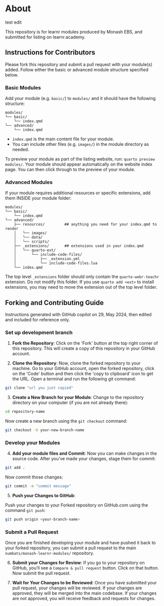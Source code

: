 # About

test edit

This repository is for learnr modules produced by Monash EBS, and submitted for listing on learnr.academy.

## Instructions for Contributors

Please fork this repository and submit a pull request with your module(s) added. Follow either the basic or advanced module structure specified below.

### Basic Modules

Add your module (e.g. `basic/`) to `modules/` and it should have the following structure:

```
modules/
└── basic/
    └── index.qmd
└── advanced/
    └── index.qmd
```

- `index.qmd` is the main content file for your module.
- You can include other files (e.g. `images/`) in the module directory as needed.

To preview your module as part of the listing website, run: `quarto preview modules/`. Your module should appear automatically on the website index page. You can then click through to the preview of your module.

### Advanced Modules

If your module requires additional resources or specific extensions, add them INSIDE your module folder:
```
modules/
└── basic/
    └── index.qmd
└── advanced/
    ├── resources/         ## anything you need for your index.qmd to render
    │   └── images/
    │   └── data/
    │   └── scripts/
    ├── _extensions/       ## extensions used in your index.qmd
    │   └── quarto-ext/
    │       └── include-code-files/
    │           ├── _extension.yml
    │           └── include-code-files.lua
    └── index.qmd
```

The top level `_extensions` folder should only contain the `quarto-webr-teachr` extension. Do not modify this folder. If you use `quarto add <ext>` to install extensions, you may need to move the extension out of the top level folder.

## Forking and Contributing Guide

Instructions generated with GitHub copilot on 29, May 2024, then edited and included for reference only.

### Set up development branch

1. **Fork the Repository**: Click on the 'Fork' button at the top right corner of this repository. This will create a copy of this repository in your GitHub account.

2. **Clone the Repository**: Now, clone the forked repository to your machine. Go to your GitHub account, open the forked repository, click on the 'Code' button and then click the 'copy to clipboard' icon to get the URL. Open a terminal and run the following git command:

```bash
git clone "url you just copied"
```

3. **Create a New Branch for your Module**: Change to the repository directory on your computer (if you are not already there):

```bash
cd repository-name
```

Now create a new branch using the `git checkout` command:

```bash
git checkout -b your-new-branch-name
```

### Develop your Modules

4. **Add your module files and Commit**: Now you can make changes in the source code. After you've made your changes, stage them for commit:

```bash
git add .
```

Now commit those changes:

```bash
git commit -m "commit message"
```

5. **Push your Changes to GitHub**:

Push your changes to your Forked repository on GitHub.com using the command `git push`:

```bash
git push origin <your-branch-name>
```

### Submit a Pull Request

Once you are finished developing your module and have pushed it back to your forked repository, you can submit a pull request to the main `numbats/monash-learnr-modules/` repository.

6. **Submit your Changes for Review**: If you go to your repository on GitHub, you’ll see a `Compare & pull request` button. Click on that button. Now submit the pull request.

7. **Wait for Your Changes to be Reviewed**: Once you have submitted your pull request, your changes will be reviewed. If your changes are approved, they will be merged into the main codebase. If your changes are not approved, you will receive feedback and requests for changes.
